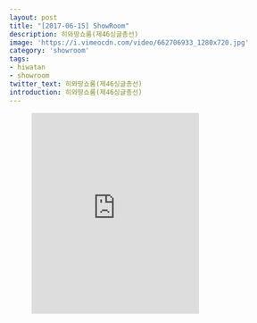 ```yaml
---
layout: post
title: "[2017-06-15] ShowRoom"
description: 히와땅쇼룸(제46싱글총선)
image: 'https://i.vimeocdn.com/video/662706933_1280x720.jpg'
category: 'showroom'
tags:
- hiwatan
- showroom
twitter_text: 히와땅쇼룸(제46싱글총선)
introduction: 히와땅쇼룸(제46싱글총선)
---
```

<figure class="video_container">
<iframe src="https://player.vimeo.com/video/239671075" height="360" frameborder="0" webkitallowfullscreen mozallowfullscreen allowfullscreen></iframe>
</figure>
